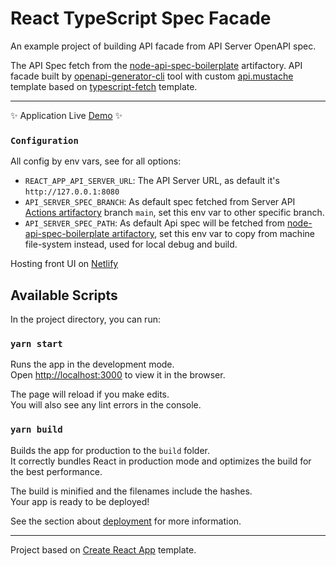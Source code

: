 # React TypeScript Spec Facade

An example project of building API facade from API Server OpenAPI spec.



The API Spec fetch from the [node-api-spec-boilerplate](https://github.com/haimkastner/node-api-spec-boilerplate) artifactory.
API facade built by [openapi-generator-cli](https://github.com/OpenAPITools/openapi-generator-cli) tool with custom [api.mustache](./resources/openapi/templates/typescript-axios/api.mustache) template based on [typescript-fetch](https://github.com/swagger-api/swagger-codegen/blob/master/modules/swagger-codegen/src/main/resources/typescript-fetch/api.mustache) template.

---

✨ Application Live [Demo](https://react-typescript-spec-facade.castnet.club/) ✨

### `Configuration`

All config by env vars, see for all options:
* `REACT_APP_API_SERVER_URL`: The API Server URL, as default it's `http://127.0.0.1:8080`   
* `API_SERVER_SPEC_BRANCH`: As default spec fetched from Server API [Actions artifactory](https://github.com/haimkastner/node-api-spec-boilerplate/actions) branch `main`, set this env var to other specific branch.
* `API_SERVER_SPEC_PATH`: As default Api spec will be fetched from [node-api-spec-boilerplate artifactory](https://github.com/haimkastner/node-api-spec-boilerplate/actions), set this env var to copy from machine file-system instead, used for local debug and build.

Hosting front UI on [Netlify](https://react-typescript-spec-facade.castnet.club/)


## Available Scripts

In the project directory, you can run:

### `yarn start`

Runs the app in the development mode.\
Open [http://localhost:3000](http://localhost:3000) to view it in the browser.

The page will reload if you make edits.\
You will also see any lint errors in the console.

### `yarn build`

Builds the app for production to the `build` folder.\
It correctly bundles React in production mode and optimizes the build for the best performance.

The build is minified and the filenames include the hashes.\
Your app is ready to be deployed!

See the section about [deployment](https://facebook.github.io/create-react-app/docs/deployment) for more information.

---
Project based on [Create React App](https://github.com/facebook/create-react-app) template.